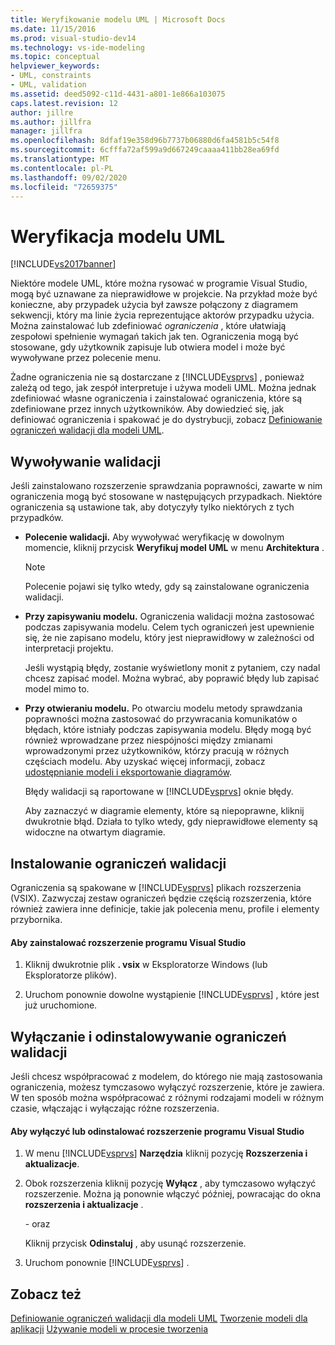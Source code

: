 ```yaml
---
title: Weryfikowanie modelu UML | Microsoft Docs
ms.date: 11/15/2016
ms.prod: visual-studio-dev14
ms.technology: vs-ide-modeling
ms.topic: conceptual
helpviewer_keywords:
- UML, constraints
- UML, validation
ms.assetid: deed5092-c11d-4431-a801-1e866a103075
caps.latest.revision: 12
author: jillre
ms.author: jillfra
manager: jillfra
ms.openlocfilehash: 8dfaf19e358d96b7737b06880d6fa4581b5c54f8
ms.sourcegitcommit: 6cfffa72af599a9d667249caaaa411bb28ea69fd
ms.translationtype: MT
ms.contentlocale: pl-PL
ms.lasthandoff: 09/02/2020
ms.locfileid: "72659375"
---
```

# <a name="validate-your-uml-model"></a>Weryfikacja modelu UML
[!INCLUDE[vs2017banner](../includes/vs2017banner.md)]

Niektóre modele UML, które można rysować w programie Visual Studio, mogą być uznawane za nieprawidłowe w projekcie. Na przykład może być konieczne, aby przypadek użycia był zawsze połączony z diagramem sekwencji, który ma linie życia reprezentujące aktorów przypadku użycia. Można zainstalować lub zdefiniować *ograniczenia* , które ułatwiają zespołowi spełnienie wymagań takich jak ten. Ograniczenia mogą być stosowane, gdy użytkownik zapisuje lub otwiera model i może być wywoływane przez polecenie menu.

 Żadne ograniczenia nie są dostarczane z [!INCLUDE[vsprvs](../includes/vsprvs-md.md)] , ponieważ zależą od tego, jak zespół interpretuje i używa modeli UML. Można jednak zdefiniować własne ograniczenia i zainstalować ograniczenia, które są zdefiniowane przez innych użytkowników. Aby dowiedzieć się, jak definiować ograniczenia i spakować je do dystrybucji, zobacz [Definiowanie ograniczeń walidacji dla modeli UML](../modeling/define-validation-constraints-for-uml-models.md).

## <a name="invoking-validation"></a>Wywoływanie walidacji
 Jeśli zainstalowano rozszerzenie sprawdzania poprawności, zawarte w nim ograniczenia mogą być stosowane w następujących przypadkach. Niektóre ograniczenia są ustawione tak, aby dotyczyły tylko niektórych z tych przypadków.

- **Polecenie walidacji.** Aby wywoływać weryfikację w dowolnym momencie, kliknij przycisk **Weryfikuj model UML** w menu **Architektura** .

  > [!NOTE]
  > Polecenie pojawi się tylko wtedy, gdy są zainstalowane ograniczenia walidacji.

- **Przy zapisywaniu modelu.** Ograniczenia walidacji można zastosować podczas zapisywania modelu. Celem tych ograniczeń jest upewnienie się, że nie zapisano modelu, który jest nieprawidłowy w zależności od interpretacji projektu.

   Jeśli wystąpią błędy, zostanie wyświetlony monit z pytaniem, czy nadal chcesz zapisać model. Można wybrać, aby poprawić błędy lub zapisać model mimo to.

- **Przy otwieraniu modelu.** Po otwarciu modelu metody sprawdzania poprawności można zastosować do przywracania komunikatów o błędach, które istniały podczas zapisywania modelu. Błędy mogą być również wprowadzane przez niespójności między zmianami wprowadzonymi przez użytkowników, którzy pracują w różnych częściach modelu. Aby uzyskać więcej informacji, zobacz [udostępnianie modeli i eksportowanie diagramów](../modeling/share-models-and-exporting-diagrams.md).

  Błędy walidacji są raportowane w [!INCLUDE[vsprvs](../includes/vsprvs-md.md)] oknie błędy.

  Aby zaznaczyć w diagramie elementy, które są niepoprawne, kliknij dwukrotnie błąd. Działa to tylko wtedy, gdy nieprawidłowe elementy są widoczne na otwartym diagramie.

## <a name="installing-validation-constraints"></a>Instalowanie ograniczeń walidacji
 Ograniczenia są spakowane w [!INCLUDE[vsprvs](../includes/vsprvs-md.md)] plikach rozszerzenia (VSIX). Zazwyczaj zestaw ograniczeń będzie częścią rozszerzenia, które również zawiera inne definicje, takie jak polecenia menu, profile i elementy przybornika.

#### <a name="to-install-a-visual-studio-extension"></a>Aby zainstalować rozszerzenie programu Visual Studio

1. Kliknij dwukrotnie plik **. vsix** w Eksploratorze Windows (lub Eksploratorze plików).

2. Uruchom ponownie dowolne wystąpienie [!INCLUDE[vsprvs](../includes/vsprvs-md.md)] , które jest już uruchomione.

## <a name="disabling-and-uninstalling-validation-constraints"></a>Wyłączanie i odinstalowywanie ograniczeń walidacji
 Jeśli chcesz współpracować z modelem, do którego nie mają zastosowania ograniczenia, możesz tymczasowo wyłączyć rozszerzenie, które je zawiera. W ten sposób można współpracować z różnymi rodzajami modeli w różnym czasie, włączając i wyłączając różne rozszerzenia.

#### <a name="to-disable-or-uninstall-a-visual-studio-extension"></a>Aby wyłączyć lub odinstalować rozszerzenie programu Visual Studio

1. W menu [!INCLUDE[vsprvs](../includes/vsprvs-md.md)] **Narzędzia** kliknij pozycję **Rozszerzenia i aktualizacje**.

2. Obok rozszerzenia kliknij pozycję **Wyłącz** , aby tymczasowo wyłączyć rozszerzenie. Można ją ponownie włączyć później, powracając do okna **rozszerzenia i aktualizacje** .

     \- oraz

     Kliknij przycisk **Odinstaluj** , aby usunąć rozszerzenie.

3. Uruchom ponownie [!INCLUDE[vsprvs](../includes/vsprvs-md.md)] .

## <a name="see-also"></a>Zobacz też
 [Definiowanie ograniczeń walidacji dla modeli UML](../modeling/define-validation-constraints-for-uml-models.md) [Tworzenie modeli dla aplikacji](../modeling/create-models-for-your-app.md) [Używanie modeli w procesie tworzenia](../modeling/use-models-in-your-development-process.md)
